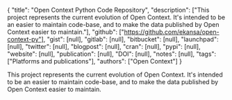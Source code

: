 {
  "title": "Open Context Python Code Repository",
  "description": ["This project represents the current evolution of Open Context. It's intended to be an easier to maintain code-base, and to make the data published by Open Context easier to maintain."],
  "github": ["https://github.com/ekansa/open-context-py"],
  "gist": [null],
  "gitlab": [null],
  "bitbucket": [null],
  "launchpad": [null],
  "twitter": [null],
  "blogpost": [null],
  "cran": [null],
  "pypi": [null],
  "website": [null],
  "publication": [null],
  "DOI": [null],
  "notes": [null],
  "tags": ["Platforms and publications"],
  "authors": ["Open Context"]
}

<!-- Generated by csv2md.R – do not edit by hand -->

This project represents the current evolution of Open Context. It's intended to be an easier to maintain code-base, and to make the data published by Open Context easier to maintain.